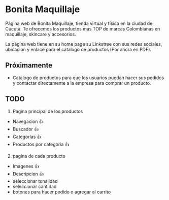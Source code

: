 # Bonita Maquillaje

Página web de Bonita Maquillaje, tienda virtual y física en la ciudad de Cúcuta. Te ofrecemos los productos más TOP de marcas Colombianas en maquillaje, skincare y accesorios.

La página web tiene en su home page su Linkstree con sus redes sociales, ubicacion y enlace para el catalogo de productos (Por ahora en PDF).

## Próximamente

- Catalogo de productos para que los usuarios puedan hacer sus pedidos y contactar directamente a la empresa para comprar un producto.

## TODO

1. Pagina principal de los productos 
  - Navegacion 👍
  - Buscador 👍
  - Categorías 👍
  - Productos por categoria 👍

2. pagina de cada producto
  - Imagenes 👍
  - Descripcion 👍
  - seleccionar tonalidad 
  - seleccionar cantidad 
  - botones para hacer pedido o agregar al carrito 
